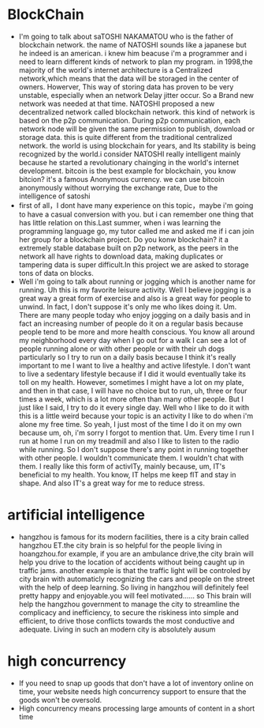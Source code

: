 # BlockChain
- I'm going to talk about saTOSHI NAKAMATOU who is the father of blockchain network. the name of NATOSHI sounds like a japanese but he indeed is an american. i knew him beacuse i'm a programmer and i need to learn different kinds of network to plan my program. in 1998,the majority of the world's internet architecture is a Centralized network,which means that the data will be storaged in the center of owners. Howerver, This way of storing data has proven to be very unstable, especially when an network Delay jitter occur. So a Brand new network was needed at that time. NATOSHI proposed a new decentralized network called blockchain network. this kind of network is based on the p2p communication. During p2p communication, each network node will be given the same permission to publish, download or storage data. this is quite different from the traditional centralized network. the world is using blockchain for years, and Its stability is being recognized by the world.i consider NATOSHI really intelligent mainly because he started a revolutionary chainging in the world's internet development. bitcoin is the best example for blockchain, you know bitcion? it's a famous Anonymous currency. we can use bitcoin anonymously without worrying the exchange rate, Due to the intelligence of satoshi
- first of all，I dont have many experience on this topic，maybe i'm going to have a casual conversion with you. but i can remember one thing that has little relation on this.Last summer, when i was learning the programming language go, my tutor called me and asked me if i can join her group for a blockchain project.  Do you konw blockchain? it a extremely stable database built on p2p network, as the peers in the network all have rights to download data, making duplicates or tampering data is super difficult.In this project we are asked to storage tons of data on blocks.
-  Well i'm going to talk about running or jogging which is another name for running. Uh this is my favorite leisure activity. Well I believe jogging is a great way a great form of exercise and also is a great way for people to unwind. In fact, I don't suppose it's only me who likes doing it. Um. There are many people today who enjoy jogging on a daily basis and in fact an increasing number of people do it on a regular basis because people tend to be more and more health conscious. You know all around my neighborhood every day when I go out for a walk I can see a lot of people running alone or with other people or with their uh dogs particularly so I try to run on a daily basis because I think it's really important to me I want to live a healthy and active lifestyle. I don't want to live a sedentary lifestyle because if I did it would eventually take its toll on my health. However, sometimes I might have a lot on my plate, and then in that case, I will have no choice but to run, uh, three or four times a week, which is a lot more often than many other people. But I just like I said, I try to do it every single day. Well who I like to do it with this is a little weird because your topic is an activity I like to do when i'm alone my free time. So yeah, I just most of the time I do it on my own because um, oh, i'm sorry I forgot to mention that. Um. Every time I run I run at home I run on my treadmill and also I like to listen to the radio while running. So I don't suppose there's any point in running together with other people. I wouldn't communicate them. I wouldn't chat with them. I really like this form of activITy, mainly because, um, IT's beneficial to my health. You know, IT helps me keep fIT and stay in shape. And also IT's a great way for me to reduce stress.
# artificial intelligence
- hangzhou is famous for its modern facilities, there is a city brain called hangzhou ET.the city brain is so helpful for the people living in hoangzhou.for example, if you are an ambulance drive,the city brain will help you drive to the location of accidents without being caught up in traffic jams. another example is that the traffic light will be controled by city brain with automaticly recognizing the cars and people on the street with the help of deep learning. So living in hangzhou will definitely feel pretty happy and enjoyable.you will feel motivated……
so This brain will help the hangzhou government to manage the city  to streamline the complicacy and inefficiency, to secure the riskiness into simple and efficient, to drive those conflicts towards the most conductive and adequate. Living in such an modern city is absolutely ausum
# high concurrency
- If you need to snap up goods that don't have a lot of inventory online on time, your website needs high concurrency support to ensure that the goods won't be oversold.
- High concurrency means processing large amounts of content in a short time